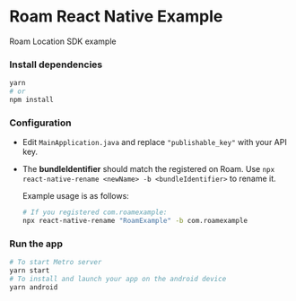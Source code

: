 # Roam React Native Example
Roam Location SDK example

### Install dependencies
```bash
yarn
# or
npm install
```

### Configuration
- Edit `MainApplication.java` and replace `"publishable_key"` with your API key.
- The **bundleIdentifier** should match the registered on Roam. Use `npx react-native-rename <newName> -b <bundleIdentifier>` to rename it.

  Example usage is as follows:
  ```bash
  # If you registered com.roamexample:
  npx react-native-rename "RoamExample" -b com.roamexample
  ```
  
### Run the app
```bash
# To start Metro server
yarn start
# To install and launch your app on the android device 
yarn android
```
